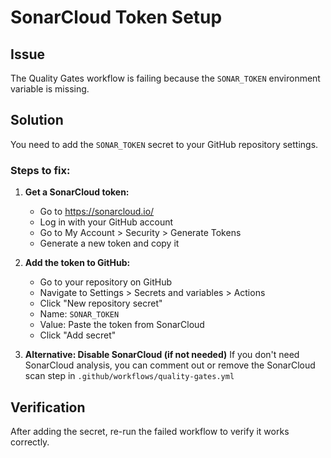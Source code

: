 # SonarCloud Token Setup

## Issue
The Quality Gates workflow is failing because the `SONAR_TOKEN` environment variable is missing.

## Solution
You need to add the `SONAR_TOKEN` secret to your GitHub repository settings.

### Steps to fix:

1. **Get a SonarCloud token:**
   - Go to https://sonarcloud.io/
   - Log in with your GitHub account
   - Go to My Account > Security > Generate Tokens
   - Generate a new token and copy it

2. **Add the token to GitHub:**
   - Go to your repository on GitHub
   - Navigate to Settings > Secrets and variables > Actions
   - Click "New repository secret"
   - Name: `SONAR_TOKEN`
   - Value: Paste the token from SonarCloud
   - Click "Add secret"

3. **Alternative: Disable SonarCloud (if not needed)**
   If you don't need SonarCloud analysis, you can comment out or remove the SonarCloud scan step in `.github/workflows/quality-gates.yml`

## Verification
After adding the secret, re-run the failed workflow to verify it works correctly.